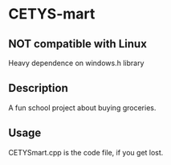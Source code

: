 # CETYS-mart

## NOT compatible with Linux
Heavy dependence on windows.h library

## Description
A fun school project about buying groceries.

## Usage
CETYSmart.cpp is the code file, if you get lost.
